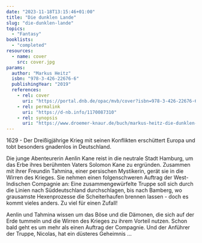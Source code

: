```yaml
---
date: "2023-11-18T13:15:46+01:00"
title: "Die dunklen Lande"
slug: "die-dunklen-lande"
topics:
  - "Fantasy"
booklists:
  - "completed"
resources:
  - name: cover
    src: cover.jpg
params:
  author: "Markus Heitz"
  isbn: "978-3-426-22676-6"
  publishingYear: "2019"
  references:
    - rel: cover
      uri: "https://portal.dnb.de/opac/mvb/cover?isbn=978-3-426-22676-6"
    - rel: permalink
      uri: "https://d-nb.info/1170087310"
    - rel: synopsis
      uri: "https://www.droemer-knaur.de/buch/markus-heitz-die-dunklen-lande-9783426226766"
---
```


1629 - Der Dreißigjährige Krieg mit seinen Konflikten erschüttert Europa und tobt 
besonders gnadenlos in Deutschland.

Die junge Abenteurerin Aenlin Kane reist in die neutrale Stadt Hamburg, um das 
Erbe ihres berühmten Vaters Solomon Kane zu ergründen. Zusammen mit ihrer 
Freundin Tahmina, einer persischen Mystikerin, gerät sie in die Wirren des 
Krieges. Sie nehmen einen folgenschweren Auftrag der West-Indischen Compagnie 
an: Eine zusammengewürfelte Truppe soll sich durch die Linien nach Süddeutschland 
durchschlagen, bis nach Bamberg, wo grausamste Hexenprozesse die Scheiterhaufen 
brennen lassen - doch es kommt vieles anders. Zu viel für einen Zufall!

Aenlin und Tahmina wissen um das Böse und die Dämonen, die sich auf der Erde 
tummeln und die Wirren des Krieges zu ihrem Vorteil nutzen. Schon bald geht es 
um mehr als einen Auftrag der Compagnie. Und der Anführer der Truppe, Nicolas, 
hat ein düsteres Geheimnis …